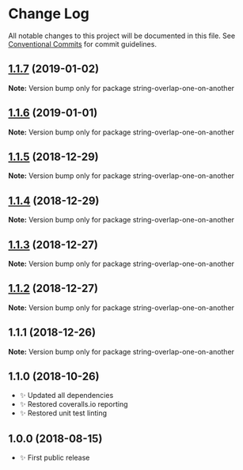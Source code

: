 # Change Log

All notable changes to this project will be documented in this file.
See [Conventional Commits](https://conventionalcommits.org) for commit guidelines.

## [1.1.7](https://bitbucket.org/codsen/codsen/src/master/packages/string-overlap-one-on-another/compare/string-overlap-one-on-another@1.1.6...string-overlap-one-on-another@1.1.7) (2019-01-02)

**Note:** Version bump only for package string-overlap-one-on-another

## [1.1.6](https://bitbucket.org/codsen/codsen/src/master/packages/string-overlap-one-on-another/compare/string-overlap-one-on-another@1.1.5...string-overlap-one-on-another@1.1.6) (2019-01-01)

**Note:** Version bump only for package string-overlap-one-on-another

## [1.1.5](https://bitbucket.org/codsen/codsen/src/master/packages/string-overlap-one-on-another/compare/string-overlap-one-on-another@1.1.4...string-overlap-one-on-another@1.1.5) (2018-12-29)

**Note:** Version bump only for package string-overlap-one-on-another

## [1.1.4](https://bitbucket.org/codsen/codsen/src/master/packages/string-overlap-one-on-another/compare/string-overlap-one-on-another@1.1.3...string-overlap-one-on-another@1.1.4) (2018-12-29)

**Note:** Version bump only for package string-overlap-one-on-another

## [1.1.3](https://bitbucket.org/codsen/codsen/src/master/packages/string-overlap-one-on-another/compare/string-overlap-one-on-another@1.1.2...string-overlap-one-on-another@1.1.3) (2018-12-27)

**Note:** Version bump only for package string-overlap-one-on-another

## [1.1.2](https://bitbucket.org/codsen/codsen/src/master/packages/string-overlap-one-on-another/compare/string-overlap-one-on-another@1.1.1...string-overlap-one-on-another@1.1.2) (2018-12-27)

**Note:** Version bump only for package string-overlap-one-on-another

## 1.1.1 (2018-12-26)

**Note:** Version bump only for package string-overlap-one-on-another

## 1.1.0 (2018-10-26)

- ✨ Updated all dependencies
- ✨ Restored coveralls.io reporting
- ✨ Restored unit test linting

## 1.0.0 (2018-08-15)

- ✨ First public release
